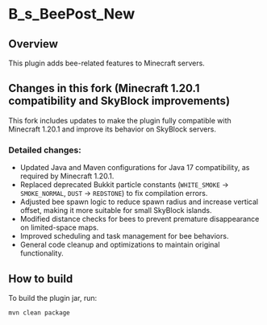 # B_s_BeePost_New

## Overview

This plugin adds bee-related features to Minecraft servers.

## Changes in this fork (Minecraft 1.20.1 compatibility and SkyBlock improvements)

This fork includes updates to make the plugin fully compatible with Minecraft 1.20.1 and improve its behavior on SkyBlock servers.

### Detailed changes:

- Updated Java and Maven configurations for Java 17 compatibility, as required by Minecraft 1.20.1.
- Replaced deprecated Bukkit particle constants (`WHITE_SMOKE` → `SMOKE_NORMAL`, `DUST` → `REDSTONE`) to fix compilation errors.
- Adjusted bee spawn logic to reduce spawn radius and increase vertical offset, making it more suitable for small SkyBlock islands.
- Modified distance checks for bees to prevent premature disappearance on limited-space maps.
- Improved scheduling and task management for bee behaviors.
- General code cleanup and optimizations to maintain original functionality.

## How to build

To build the plugin jar, run:

```bash
mvn clean package
